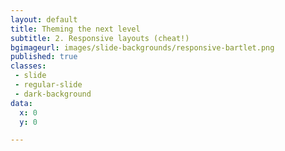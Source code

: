 ```yaml
---
layout: default
title: Theming the next level
subtitle: 2. Responsive layouts (cheat!)
bgimageurl: images/slide-backgrounds/responsive-bartlet.png
published: true
classes:
 - slide
 - regular-slide
 - dark-background
data:
  x: 0
  y: 0

---
```


